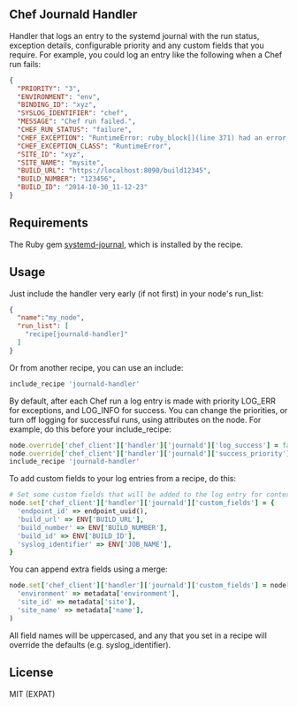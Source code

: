 Chef Journald Handler
---------------------

Handler that logs an entry to the systemd journal with the run status, exception details, configurable priority and any custom fields that you require. For example, you could log an entry like the following when a Chef run fails:

```json
{
  "PRIORITY": "3",
  "ENVIRONMENT": "env",
  "BINDING_ID": "xyz",
  "SYSLOG_IDENTIFIER": "chef",
  "MESSAGE": "Chef run failed.",
  "CHEF_RUN_STATUS": "failure",
  "CHEF_EXCEPTION": "RuntimeError: ruby_block[](line 371) had an error: RuntimeError: Converge failure.",
  "CHEF_EXCEPTION_CLASS": "RuntimeError",
  "SITE_ID": "xyz",
  "SITE_NAME": "mysite",
  "BUILD_URL": "https://localhost:8090/build12345",
  "BUILD_NUMBER": "123456",
  "BUILD_ID": "2014-10-30_11-12-23"
}
```

Requirements
------------

The Ruby gem [systemd-journal](https://github.com/ledbettj/systemd-journal), which is installed by the recipe.

Usage
-----

Just include the handler very early (if not first) in your node's run_list:

```json
{
  "name":"my_node",
  "run_list": [
    "recipe[journald-handler]"
  ]
}
```

Or from another recipe, you can use an include:

```ruby
include_recipe 'journald-handler'
```

By default, after each Chef run a log entry is made with priority LOG_ERR for exceptions, and LOG_INFO for success. You can change the priorities, or turn off logging for successful runs, using attributes on the node. For example, do this before your include_recipe:

```ruby
node.override['chef_client']['handler']['journald']['log_success'] = false
node.override['chef_client']['handler']['journald']['success_priority'] = Systemd::Journal::LOG_WARN
include_recipe 'journald-handler'
```

To add custom fields to your log entries from a recipe, do this:

```ruby
# Set some custom fields that will be added to the log entry for context.
node.set['chef_client']['handler']['journald']['custom_fields'] = {
  'endpoint_id' => endpoint_uuid(),
  'build_url' => ENV['BUILD_URL'],
  'build_number' => ENV['BUILD_NUMBER'],
  'build_id' => ENV['BUILD_ID'],
  'syslog_identifier' => ENV['JOB_NAME'],
}
```

You can append extra fields using a merge:

```ruby
node.set['chef_client']['handler']['journald']['custom_fields'] = node['chef_client']['handler']['journald']['custom_fields'].merge(
  'environment' => metadata['environment'],
  'site_id' => metadata['site'],
  'site_name' => metadata['name'],
)
```

All field names will be uppercased, and any that you set in a recipe will override the defaults (e.g. syslog_identifier).

License
-------

MIT (EXPAT)
